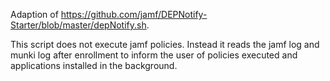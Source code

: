 Adaption of https://github.com/jamf/DEPNotify-Starter/blob/master/depNotify.sh.

This script does not execute jamf policies. Instead it reads the jamf log and munki log after enrollment to inform the user of policies executed and applications installed in the background.


